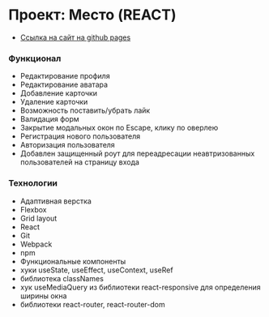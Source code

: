 # Проект: Место (REACT)

* [Ссылка на сайт на github pages](https://alekseimakhov.github.io/react-mesto-auth/)

### Функционал

* Редактирование профиля
* Редактирование аватара
* Добавление карточки
* Удаление карточки
* Возможность поставить/убрать лайк
* Валидация форм
* Закрытие модальных окон по Escape, клику по оверлею
* Регистрация нового пользователя
* Авторизация пользователя
* Добавлен защищенный роут для переадресации неавтризованных пользователей на страницу входа


### Технологии

* Адаптивная верстка
* Flexbox
* Grid layout
* React
* Git
* Webpack
* npm
* Функциональные компоненты
* хуки useState, useEffect, useContext, useRef
* библиотека classNames
* хук useMediaQuery из библиотеки react-responsive для определения ширины окна
* библиотеки react-router, react-router-dom